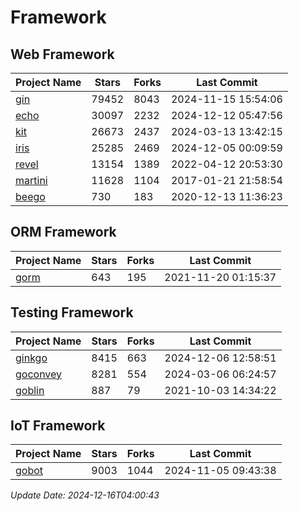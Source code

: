 # Framework

## Web Framework
| Project Name | Stars | Forks | Last Commit |
| ------------ | ----- | ----- | ----------- |
| [gin](https://github.com/gin-gonic/gin) | 79452 | 8043 | 2024-11-15 15:54:06 |
| [echo](https://github.com/labstack/echo) | 30097 | 2232 | 2024-12-12 05:47:56 |
| [kit](https://github.com/go-kit/kit) | 26673 | 2437 | 2024-03-13 13:42:15 |
| [iris](https://github.com/kataras/iris) | 25285 | 2469 | 2024-12-05 00:09:59 |
| [revel](https://github.com/revel/revel) | 13154 | 1389 | 2022-04-12 20:53:30 |
| [martini](https://github.com/go-martini/martini) | 11628 | 1104 | 2017-01-21 21:58:54 |
| [beego](https://github.com/astaxie/beego) | 730 | 183 | 2020-12-13 11:36:23 |

## ORM Framework
| Project Name | Stars | Forks | Last Commit |
| ------------ | ----- | ----- | ----------- |
| [gorm](https://github.com/jinzhu/gorm) | 643 | 195 | 2021-11-20 01:15:37 |

## Testing Framework
| Project Name | Stars | Forks | Last Commit |
| ------------ | ----- | ----- | ----------- |
| [ginkgo](https://github.com/onsi/ginkgo) | 8415 | 663 | 2024-12-06 12:58:51 |
| [goconvey](https://github.com/smartystreets/goconvey) | 8281 | 554 | 2024-03-06 06:24:57 |
| [goblin](https://github.com/franela/goblin) | 887 | 79 | 2021-10-03 14:34:22 |

## IoT Framework
| Project Name | Stars | Forks | Last Commit |
| ------------ | ----- | ----- | ----------- |
| [gobot](https://github.com/hybridgroup/gobot) | 9003 | 1044 | 2024-11-05 09:43:38 |

*Update Date: 2024-12-16T04:00:43*